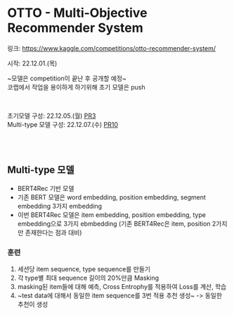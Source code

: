 # OTTO - Multi-Objective Recommender System
링크: https://www.kaggle.com/competitions/otto-recommender-system/

시작: 22.12.01.(목)

~모델은 competition이 끝난 후 공개할 예정~ <br>
코랩에서 작업을 용이하게 하기위해 초기 모델은 push

<br>

초기모델 구성: 22.12.05.(월) [PR3](https://github.com/long-practice/OTTO-Multi-Objective-Recsys/pull/3)<br>
Multi-type 모델 구성: 22.12.07.(수) [PR10](https://github.com/long-practice/OTTO-Multi-Objective-Recsys/pull/10)<br>

<br><br>

## Multi-type 모델
- BERT4Rec 기반 모델
- 기존 BERT 모델은 word embedding, position embedding, segment embedding 3가지 embedding
- 이번 BERT4Rec 모델은 item embedding, position embedding, type embedding으로 3가지 ebmbedding (기존 BERT4Rec은 item, position 2가지만 존재한다는 점과 대비)


### 훈련
1. 세션당 item sequence, type sequence를 만들기
2. 각 type별 최대 sequence 길이의 20%만큼 Masking
3. masking된 item들에 대해 예측, Cross Entrophy를 적용하여 Loss를 계산, 학습
4. ~test data에 대해서 동일한 item sequence를 3번 적용 추천 생성~ -> 동일한 추천이 생성
